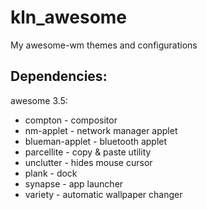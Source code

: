 kln_awesome
===========

My awesome-wm themes and configurations

Dependencies:
-------------

awesome 3.5:
- compton - compositor
- nm-applet - network manager applet
- blueman-applet - bluetooth applet
- parcellite - copy & paste utility
- unclutter - hides mouse cursor
- plank - dock
- synapse - app launcher
- variety - automatic wallpaper changer

